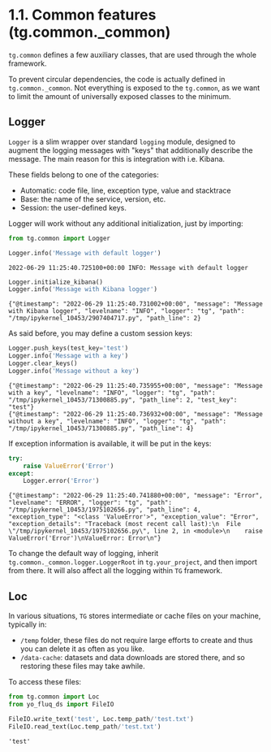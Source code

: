 # 1.1. Common features (tg.common._common)

`tg.common` defines a few auxiliary classes, that are used through the whole framework.

To prevent circular dependencies, the code is actually defined in `tg.common._common`. Not everything is exposed to the `tg.common`, as we want to limit the amount of universally exposed classes to the minimum.

## Logger

`Logger` is a slim wrapper over standard `logging` module, designed to augment the logging messages with "keys" that additionally describe the message. The main reason for this is integration with i.e. Kibana. 


These fields belong to one of the categories:
  * Automatic: code file, line, exception type, value and stacktrace
  * Base: the name of the service, version, etc.
  * Session: the user-defined keys.

Logger will work without any additional initialization, just by importing:


```python
from tg.common import Logger

Logger.info('Message with default logger')
```

    2022-06-29 11:25:40.725100+00:00 INFO: Message with default logger



```python
Logger.initialize_kibana()
Logger.info('Message with Kibana logger')
```

    {"@timestamp": "2022-06-29 11:25:40.731002+00:00", "message": "Message with Kibana logger", "levelname": "INFO", "logger": "tg", "path": "/tmp/ipykernel_10453/2907404717.py", "path_line": 2}


As said before, you may define a custom session keys:


```python
Logger.push_keys(test_key='test')
Logger.info('Message with a key')
Logger.clear_keys()
Logger.info('Message without a key')
```

    {"@timestamp": "2022-06-29 11:25:40.735955+00:00", "message": "Message with a key", "levelname": "INFO", "logger": "tg", "path": "/tmp/ipykernel_10453/71300885.py", "path_line": 2, "test_key": "test"}
    {"@timestamp": "2022-06-29 11:25:40.736932+00:00", "message": "Message without a key", "levelname": "INFO", "logger": "tg", "path": "/tmp/ipykernel_10453/71300885.py", "path_line": 4}


If exception information is available, it will be put in the keys:


```python
try:
    raise ValueError('Error')
except: 
    Logger.error('Error')
```

    {"@timestamp": "2022-06-29 11:25:40.741880+00:00", "message": "Error", "levelname": "ERROR", "logger": "tg", "path": "/tmp/ipykernel_10453/1975102656.py", "path_line": 4, "exception_type": "<class 'ValueError'>", "exception_value": "Error", "exception_details": "Traceback (most recent call last):\n  File \"/tmp/ipykernel_10453/1975102656.py\", line 2, in <module>\n    raise ValueError('Error')\nValueError: Error\n"}


To change the default way of logging, inherit `tg.common._common.logger.LoggerRoot` in `tg.your_project`, and then import from there. It will also affect all the logging within `TG` framework.

## Loc

In various situations, `TG` stores intermediate or cache files on your machine, typically in:
* `/temp` folder, these files do not require large efforts to create and thus you can delete it as often as you like.
* `/data-cache`: datasets and data downloads are stored there, and so restoring these files may take awhile.

To access these files:


```python
from tg.common import Loc
from yo_fluq_ds import FileIO

FileIO.write_text('test', Loc.temp_path/'test.txt')
FileIO.read_text(Loc.temp_path/'test.txt')
```




    'test'


